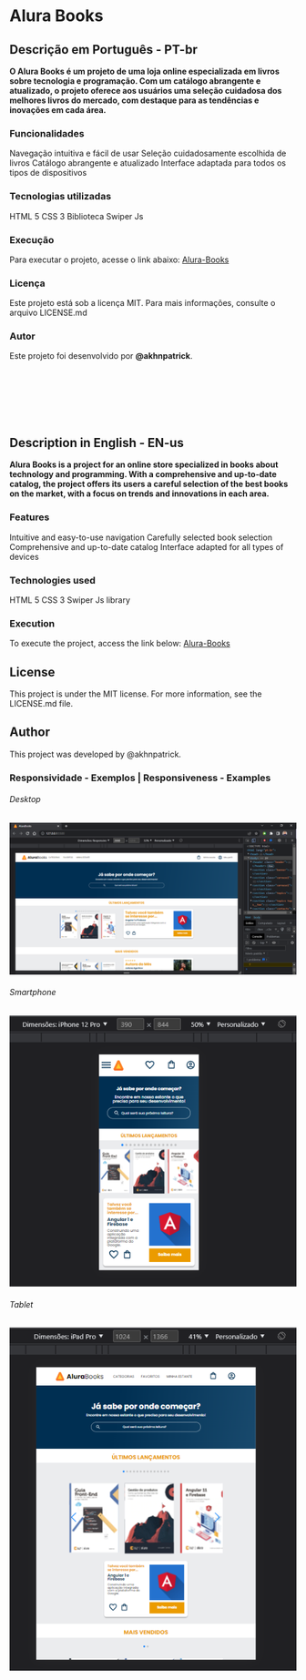# Alura Books
## Descrição em Português - PT-br
**O Alura Books é um projeto de uma loja online especializada em livros sobre tecnologia e programação. Com um catálogo abrangente e atualizado, o projeto oferece aos usuários uma seleção cuidadosa dos melhores livros do mercado, com destaque para as tendências e inovações em cada área.**

### Funcionalidades
Navegação intuitiva e fácil de usar
Seleção cuidadosamente escolhida de livros
Catálogo abrangente e atualizado
Interface adaptada para todos os tipos de dispositivos

### Tecnologias utilizadas
HTML 5
CSS 3
Biblioteca Swiper Js

### Execução
Para executar o projeto, acesse o link abaixo:
[Alura-Books](https://alura-books-tau-neon.vercel.app/)

### Licença
Este projeto está sob a licença MIT. Para mais informações, consulte o arquivo LICENSE.md

### Autor
Este projeto foi desenvolvido por **__@akhnpatrick__**.
<br/>
<br/>
<br/>
<br/>
<br/>
<br/>
<br/>
## Description in English - EN-us
**Alura Books is a project for an online store specialized in books about technology and programming. With a comprehensive and up-to-date catalog, the project offers its users a careful selection of the best books on the market, with a focus on trends and innovations in each area.**

### Features
Intuitive and easy-to-use navigation
Carefully selected book selection
Comprehensive and up-to-date catalog
Interface adapted for all types of devices

### Technologies used
HTML 5
CSS 3
Swiper Js library

### Execution
To execute the project, access the link below:
[Alura-Books](https://alura-books-tau-neon.vercel.app/)

## License
This project is under the MIT license. For more information, see the LICENSE.md file.

## Author
This project was developed by @akhnpatrick.



### Responsividade - Exemplos | Responsiveness - Examples
###### Desktop
![Projeto_Alura-Books-Desktop](https://github.com/akhnpatrick/alura-books/blob/main/img/alurabooks-desktop.png)
###### Smartphone
![Projeto_Alura-Books-Celular](https://github.com/akhnpatrick/alura-books/blob/main/img/alurabooks-celular.png)
###### Tablet
![Projeto_Alura-Books-Tablet](https://github.com/akhnpatrick/alura-books/blob/main/img/alurabooks-tablet.png)
